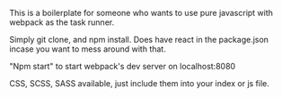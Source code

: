 
This is a boilerplate for someone who wants to use 
pure javascript with webpack as the task runner.


Simply git clone, and npm install. 
Does have react in the package.json incase you want to mess around with that.


"Npm start" to start webpack's dev server on localhost:8080 


CSS, SCSS, SASS available, just include them into your index or js file.